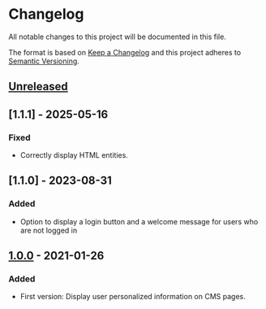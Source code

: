 # Changelog

All notable changes to this project will be documented in this file.

The format is based on [Keep a Changelog](http://keepachangelog.com/) and this project adheres to [Semantic Versioning](http://semver.org/).

## [Unreleased]

## [1.1.1] - 2025-05-16
### Fixed
- Correctly display HTML entities.

## [1.1.0] - 2023-08-31
### Added
* Option to display a login button and a welcome message for users who are not logged in

## [1.0.0] - 2021-01-26 
### Added
* First version: Display user personalized information on CMS pages.


[Unreleased]: https://github.com/shopgate-professional-services/ext-free-shipping-progress-bar/compare/v1.0.0...HEAD
[1.0.0]: https://github.com/shopgate-professional-services/ext-free-shipping-progress-bar/releases/v1.0.0
